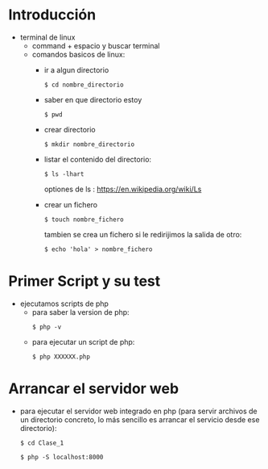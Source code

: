 Introducción
====
* terminal de linux 
    * command + espacio y buscar terminal
    * comandos basicos de linux:
        * ir a algun directorio 
            ```
            $ cd nombre_directorio 
            ```
        * saber en que directorio estoy 
            ```
            $ pwd
            ```
        * crear directorio 
            ```
            $ mkdir nombre_directorio 
            ```
        * listar el contenido del directorio: 
            ```
            $ ls -lhart
            ```
        
            optiones de ls : https://en.wikipedia.org/wiki/Ls

        * crear un fichero 
            ```
            $ touch nombre_fichero 
            ```
          tambien se crea un fichero si le redirijimos la salida de otro:
            ```
            $ echo 'hola' > nombre_fichero 
            ```
          

Primer Script y su test
====
* ejecutamos scripts de php
    * para saber la version de php:
        ```
        $ php -v
        ``` 
    * para ejecutar un script de php:
        ```
        $ php XXXXXX.php
        ```

Arrancar el servidor web
===
* para ejecutar el servidor web integrado en php (para servir archivos de un directorio concreto, lo más sencillo es arrancar el servicio desde ese directorio):
    ```
    $ cd Clase_1
    
    $ php -S localhost:8000
    ```
    